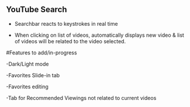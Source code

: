 ## YouTube Search
- Searchbar reacts to keystrokes in real time

- When clicking on list of videos, automatically displays new video & list of
videos will be related to the video selected.

#Features to add/in-progress

-Dark/Light mode

-Favorites Slide-in tab

-Favorites editing

-Tab for Recommended Viewings not related to current videos

